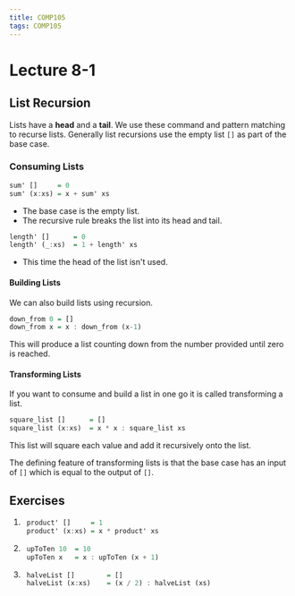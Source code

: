 ```yaml
---
title: COMP105
tags: COMP105
---
```

# Lecture 8-1
## List Recursion
Lists have a **head** and a **tail**. We use these command and pattern matching to recurse lists. Generally list recursions use the empty list `[]` as part of the base case.

### Consuming Lists

```haskell
sum' []		= 0 
sum' (x:xs)	= x + sum' xs
```

* The base case is the empty list.
* The recursive rule breaks the list into its head and tail.

```haskell
length' []		= 0
length' (_:xs)	= 1 + length' xs
```

* This time the head of the list isn't used.

#### Building Lists
We can also build lists using recursion.

```haskell
down_from 0	= []
down_from x	= x : down_from (x-1)
```

This will produce a list counting down from the number provided until  zero is reached.

#### Transforming Lists
If you want to consume and build a list in one go it is called transforming a list.

```haskell
square_list []		= []
square_list (x:xs)	= x * x : square_list xs
```

This list will square each value and add it recursively onto the list.

The defining feature of transforming lists is that the base case has an input of `[]` which is equal to the output of `[]`. 

## Exercises
1. ```haskell
	product' []		= 1
	product' (x:xs)	= x * product' xs
	```
	
1. ```haskell
	upToTen 10	= 10
	upToTen x 	= x : upToTen (x + 1)
	```
	
1. ```haskell
	halveList [] 		= []
	halveList (x:xs) 	= (x / 2) : halveList (xs)
	```